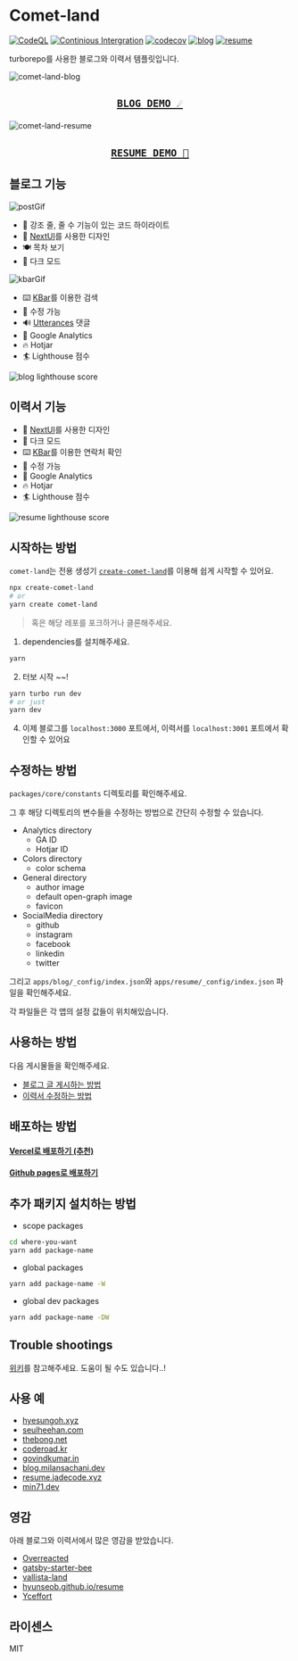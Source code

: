 # Comet-land

[![CodeQL](https://github.com/hyesungoh/comet-land/actions/workflows/codeql.yml/badge.svg)](https://github.com/hyesungoh/comet-land/actions/workflows/codeql.yml) [![Continious Intergration](https://github.com/hyesungoh/comet-land/actions/workflows/CI.yml/badge.svg)](https://github.com/hyesungoh/comet-land/actions/workflows/CI.yml) [![codecov](https://codecov.io/gh/hyesungoh/comet-land/branch/main/graph/badge.svg?token=TA7LT3RQ1P)](https://codecov.io/gh/hyesungoh/comet-land) [![blog](https://img.shields.io/endpoint?url=https://dashboard.cypress.io/badge/simple/yiddyz&style=flat&logo=cypress)](https://dashboard.cypress.io/projects/yiddyz/runs) [![resume](https://img.shields.io/endpoint?url=https://dashboard.cypress.io/badge/simple/inc4yo&style=flat&logo=cypress)](https://dashboard.cypress.io/projects/inc4yo/runs)

turborepo를 사용한 블로그와 이력서 템플릿입니다.

![comet-land-blog](https://user-images.githubusercontent.com/26461307/159371599-95b2acd5-e5eb-482c-9ead-d8f601f034b5.png)

<h2 align="center">

[`BLOG DEMO ☄️`](https://comet-land-blog.vercel.app/)

</h2>

![comet-land-resume](https://user-images.githubusercontent.com/26461307/160653172-c56a3b64-dfa9-4708-bf95-fca2fff47964.png)

<h2 align="center">

[`RESUME DEMO 💫`](https://comet-land-resume.vercel.app/)

</h2>

## 블로그 기능

![postGif](https://user-images.githubusercontent.com/26461307/159372336-e42c1a9c-9915-4d05-9e51-4882d681dc80.gif)

- 👔 강조 줄, 줄 수 기능이 있는 코드 하이라이트
- 🎨 [NextUI](https://nextui.org/)를 사용한 디자인
- 🍽 목차 보기
- 🎩 다크 모드

![kbarGif](https://user-images.githubusercontent.com/26461307/159372344-d628b817-d7f5-4322-813e-3468a62e79d6.gif)

- ⌨️ [KBar](https://kbar.vercel.app/)를 이용한 검색
- 🔨 수정 가능
- 🔊 [Utterances](https://utteranc.es/) 댓글
- 🔭 Google Analytics
- 🔥 Hotjar
- 🏄 Lighthouse 점수

![blog lighthouse score](https://user-images.githubusercontent.com/26461307/161536154-b85caf9f-0f73-4224-a1e7-540723916ff7.gif)

## 이력서 기능

- 🎨 [NextUI](https://nextui.org/)를 사용한 디자인
- 🎩 다크 모드
- ⌨️ [KBar](https://kbar.vercel.app/)를 이용한 연락처 확인
- 🔨 수정 가능
- 🔭 Google Analytics
- 🔥 Hotjar
- 🏄 Lighthouse 점수

![resume lighthouse score](https://user-images.githubusercontent.com/26461307/161536162-63278484-ca52-42ed-89d4-951cd31e42c1.gif)

## 시작하는 방법

`comet-land`는 전용 생성기 [`create-comet-land`](https://github.com/hyesungoh/create-comet-land)를 이용해 쉽게 시작할 수 있어요.

```bash
npx create-comet-land
# or
yarn create comet-land
```

> 혹은 해당 레포를 포크하거나 클론해주세요.

1. dependencies를 설치해주세요.

```bash
yarn
```

2. 터보 시작 ~~!

```bash
yarn turbo run dev
# or just
yarn dev
```

4. 이제 블로그를 `localhost:3000` 포트에서, 이력서를 `localhost:3001` 포트에서 확인할 수 있어요

## 수정하는 방법

`packages/core/constants` 디렉토리를 확인해주세요.

그 후 해당 디렉토리의 변수들을 수정하는 방법으로 간단히 수정할 수 있습니다.

- Analytics directory
  - GA ID
  - Hotjar ID
- Colors directory
  - color schema
- General directory
  - author image
  - default open-graph image
  - favicon
- SocialMedia directory
  - github
  - instagram
  - facebook
  - linkedin
  - twitter

그리고 `apps/blog/_config/index.json`와 `apps/resume/_config/index.json` 파일을 확인해주세요.

각 파일들은 각 앱의 설정 값들이 위치해있습니다.

## 사용하는 방법

다음 게시물들을 확인해주세요.

- [블로그 글 게시하는 방법](https://github.com/hyesungoh/hyesungoh-land/tree/main/_docs/ko-blog.md)
- [이력서 수정하는 방법](https://github.com/hyesungoh/hyesungoh-land/tree/main/_docs/ko-resume.md)

## 배포하는 방법

#### [Vercel로 배포하기 (추천)](https://github.com/hyesungoh/hyesungoh-land/tree/main/_docs/ko-deploy-vercel.md)

#### [Github pages로 배포하기](https://github.com/hyesungoh/hyesungoh-land/tree/main/_docs/ko-deploy-github-pages.md)

## 추가 패키지 설치하는 방법

- scope packages

```bash
cd where-you-want
yarn add package-name
```

- global packages

```bash
yarn add package-name -W
```

- global dev packages

```bash
yarn add package-name -DW
```

## Trouble shootings

[위키](https://github.com/hyesungoh/comet-land/wiki/Trouble-Shooting)를 참고해주세요. 도움이 될 수도 있습니다..!

## 사용 예

- [hyesungoh.xyz](https://www.hyesungoh.xyz/)
- [seulheehan.com](https://www.seulheehan.com/)
- [thebong.net](https://thebong.net/)
- [coderoad.kr](https://blog.coderoad.kr)
- [govindkumar.in](https://www.govindkumar.in/)
- [blog.milansachani.dev](https://blog.milansachani.dev/)
- [resume.jadecode.xyz](https://resume.jadecode.xyz/)
- [min71.dev](https://resume.min71.dev)

## 영감

아래 블로그와 이력서에서 많은 영감을 받았습니다.

- [Overreacted](https://overreacted.io/)
- [gatsby-starter-bee](https://gatsby-starter-bee.netlify.app/)
- [vallista-land](https://vallista.kr/)
- [hyunseob.github.io/resume](https://hyunseob.github.io/resume/)
- [Yceffort](https://yceffort.kr/)

## 라이센스

MIT
